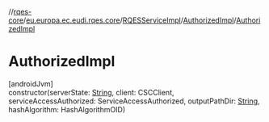 //[rqes-core](../../../../index.md)/[eu.europa.ec.eudi.rqes.core](../../index.md)/[RQESServiceImpl](../index.md)/[AuthorizedImpl](index.md)/[AuthorizedImpl](-authorized-impl.md)

# AuthorizedImpl

[androidJvm]\
constructor(serverState: [String](https://kotlinlang.org/api/latest/jvm/stdlib/kotlin-stdlib/kotlin/-string/index.html), client: CSCClient, serviceAccessAuthorized: ServiceAccessAuthorized, outputPathDir: [String](https://kotlinlang.org/api/latest/jvm/stdlib/kotlin-stdlib/kotlin/-string/index.html), hashAlgorithm: HashAlgorithmOID)
